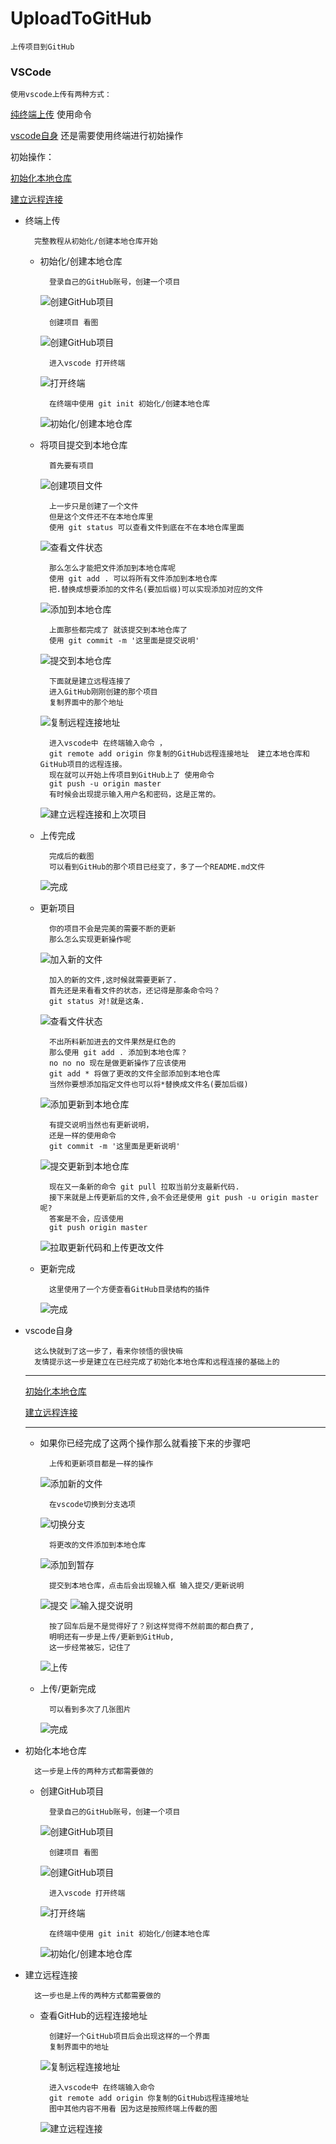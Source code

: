 # UploadToGitHub
    上传项目到GitHub
### VSCode
    使用vscode上传有两种方式：

<a href="#terminal">纯终端上传</a> 使用命令

<a href="#vscode">vscode自身</a> 还是需要使用终端进行初始操作

初始操作：

<a href="#init">初始化本地仓库</a>

<a href="#remote">建立远程连接</a>

- <span id="terminal">终端上传</span>

        完整教程从初始化/创建本地仓库开始

    - 初始化/创建本地仓库
            
            登录自己的GitHub账号，创建一个项目
        <img src="./image/vscode_uploadGitHub_1.png" alt="创建GitHub项目">
            
            创建项目 看图
        <img src="./image/vscode_uploadGitHub_2.png" alt="创建GitHub项目">

            进入vscode 打开终端
        <img src="./image/vscode_uploadGitHub_3.png" alt="打开终端">

            在终端中使用 git init 初始化/创建本地仓库
        <img src="./image/vscode_uploadGitHub_4.png" alt="初始化/创建本地仓库">
    - 将项目提交到本地仓库

            首先要有项目
        <img src="./image/vscode_uploadGitHub_5.png" alt="创建项目文件">

            上一步只是创建了一个文件
            但是这个文件还不在本地仓库里
            使用 git status 可以查看文件到底在不在本地仓库里面
        <img src="./image/vscode_uploadGitHub_6.png" alt="查看文件状态">

            那么怎么才能把文件添加到本地仓库呢
            使用 git add . 可以将所有文件添加到本地仓库
            把.替换成想要添加的文件名(要加后缀)可以实现添加对应的文件
        <img src="./image/vscode_uploadGitHub_7.png" alt="添加到本地仓库">

            上面那些都完成了 就该提交到本地仓库了
            使用 git commit -m '这里面是提交说明'
        <img src="./image/vscode_uploadGitHub_8.png" alt="提交到本地仓库">

            下面就是建立远程连接了
            进入GitHub刚刚创建的那个项目
            复制界面中的那个地址
        <img src="./image/vscode_uploadGitHub_9.png" alt="复制远程连接地址">

            进入vscode中 在终端输入命令 ，
            git remote add origin 你复制的GitHub远程连接地址  建立本地仓库和GitHub项目的远程连接。
            现在就可以开始上传项目到GitHub上了 使用命令
            git push -u origin master
            有时候会出现提示输入用户名和密码，这是正常的。
        <img src="./image/vscode_uploadGitHub_10.png" alt="建立远程连接和上次项目">
    - 上传完成

            完成后的截图
            可以看到GitHub的那个项目已经变了，多了一个README.md文件
        <img src="./image/vscode_uploadGitHub_11.png" alt="完成">
    - 更新项目

            你的项目不会是完美的需要不断的更新
            那么怎么实现更新操作呢
        <img src="./image/vscode_uploadGitHub_12.png" alt="加入新的文件">

            加入的新的文件,这时候就需要更新了.
            首先还是来看看文件的状态，还记得是那条命令吗？
            git status 对!就是这条.
        <img src="./image/vscode_uploadGitHub_13.png" alt="查看文件状态">

            不出所料新加进去的文件果然是红色的
            那么使用 git add . 添加到本地仓库？
            no no no 现在是做更新操作了应该使用
            git add * 将做了更改的文件全部添加到本地仓库
            当然你要想添加指定文件也可以将*替换成文件名(要加后缀)
        <img src="./image/vscode_uploadGitHub_14.png" alt="添加更新到本地仓库">

            有提交说明当然也有更新说明，
            还是一样的使用命令
            git commit -m '这里面是更新说明'
        <img src="./image/vscode_uploadGitHub_15.png" alt="提交更新到本地仓库">

            现在又一条新的命令 git pull 拉取当前分支最新代码.
            接下来就是上传更新后的文件,会不会还是使用 git push -u origin master 呢?
            答案是不会，应该使用
            git push origin master

        <img src="./image/vscode_uploadGitHub_16.png" alt="拉取更新代码和上传更改文件">
    - 更新完成

            这里使用了一个方便查看GitHub目录结构的插件
        <img src="./image/vscode_uploadGitHub_17.png" alt="完成">

- <span id="vscode">vscode自身</span>

        这么快就到了这一步了，看来你领悟的很快嘛
        友情提示这一步是建立在已经完成了初始化本地仓库和远程连接的基础上的
    ---

    <a href="#init">初始化本地仓库</a>

    <a href="#remote">建立远程连接</a>

    ---

    - 如果你已经完成了这两个操作那么就看接下来的步骤吧

            上传和更新项目都是一样的操作
        <img src="./image/vscode_uploadGitHub_18.png" alt="添加新的文件">

            在vscode切换到分支选项
        <img src="./image/vscode_uploadGitHub_19.png" alt="切换分支">
            
            将更改的文件添加到本地仓库
        <img src="./image/vscode_uploadGitHub_20.png" alt="添加到暂存">

            提交到本地仓库，点击后会出现输入框 输入提交/更新说明
        <img src="./image/vscode_uploadGitHub_21.png" alt="提交">
        <img src="./image/vscode_uploadGitHub_22.png" alt="输入提交说明">

            按了回车后是不是觉得好了？别这样觉得不然前面的都白费了,
            明明还有一步是上传/更新到GitHub,
            这一步经常被忘，记住了
        <img src="./image/vscode_uploadGitHub_23.png" alt="上传">
    - 上传/更新完成

            可以看到多次了几张图片
        <img src="./image/vscode_uploadGitHub_24.png" alt="完成">


- <span id="init">初始化本地仓库</span>

        这一步是上传的两种方式都需要做的
        
    - 创建GitHub项目
            
            登录自己的GitHub账号，创建一个项目
        <img src="./image/vscode_uploadGitHub_1.png" alt="创建GitHub项目">
            
            创建项目 看图
        <img src="./image/vscode_uploadGitHub_2.png" alt="创建GitHub项目">

            进入vscode 打开终端
        <img src="./image/vscode_uploadGitHub_3.png" alt="打开终端">

            在终端中使用 git init 初始化/创建本地仓库
        <img src="./image/vscode_uploadGitHub_4.png" alt="初始化/创建本地仓库">
- <span id="remote">建立远程连接</span>

        这一步也是上传的两种方式都需要做的
    - 查看GitHub的远程连接地址

            创建好一个GitHub项目后会出现这样的一个界面
            复制界面中的地址
        <img src="./image/vscode_uploadGitHub_9.png" alt="复制远程连接地址">

            进入vscode中 在终端输入命令 
            git remote add origin 你复制的GitHub远程连接地址
            图中其他内容不用看 因为这是按照终端上传截的图
        <img src="./image/vscode_uploadGitHub_10.png" alt="建立远程连接">
    